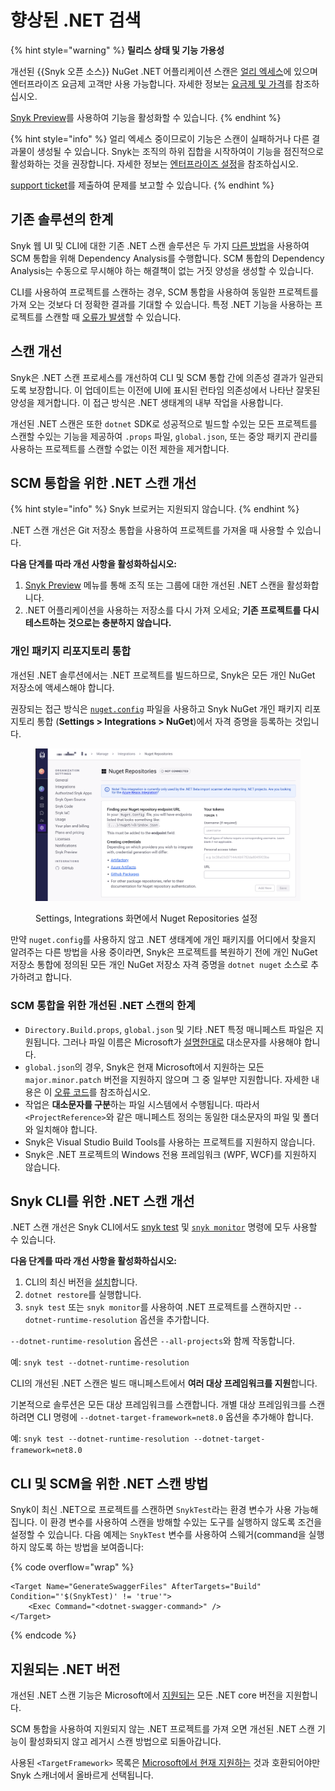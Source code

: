 # 향상된 .NET 검색

{% hint style="warning" %}
**릴리스 상태 및 기능 가용성**

개선된 \{{Snyk 오픈 소스\}} NuGet .NET 어플리케이션 스캔은 [얼리 엑세스](../../getting-started/snyk-release-process.md#early-access)에 있으며 엔터프라이즈 요금제 고객만 사용 가능합니다. 자세한 정보는 [요금제 및 가격](https://snyk.io/plans/)를 참조하십시오.

[Snyk Preview](../../snyk-admin/snyk-preview.md)를 사용하여 기능을 활성화할 수 있습니다.
{% endhint %}

{% hint style="info" %}
얼리 엑세스 중이므로이 기능은 스캔이 실패하거나 다른 결과물이 생성될 수 있습니다. Snyk는 조직의 하위 집합을 시작하여이 기능을 점진적으로 활성화하는 것을 권장합니다. 자세한 정보는 [엔터프라이즈 설정](https://docs.snyk.io/enterprise-configuration)을 참조하십시오.

[support ticket](https://support.snyk.io)를 제출하여 문제를 보고할 수 있습니다.
{% endhint %}

## 기존 솔루션의 한계

Snyk 웹 UI 및 CLI에 대한 기존 .NET 스캔 솔루션은 두 가지 [다른 방법](guidance-for-snyk-for-.net.md#dependency-analysis)을 사용하여 SCM 통합을 위해 Dependency Analysis를 수행합니다. SCM 통합의 Dependency Analysis는 수동으로 무시해야 하는 해결책이 없는 거짓 양성을 생성할 수 있습니다.

CLI를 사용하여 프로젝트를 스캔하는 경우, SCM 통합을 사용하여 동일한 프로젝트를 가져 오는 것보다 더 정확한 결과를 기대할 수 있습니다. 특정 .NET 기능을 사용하는 프로젝트를 스캔할 때 [오류가 발생](troubleshooting-snyk-for-.net.md#not-supported-in-snyk-open-source-for-.net)할 수 있습니다.

## 스캔 개선

Snyk은 .NET 스캔 프로세스를 개선하여 CLI 및 SCM 통합 간에 의존성 결과가 일관되도록 보장합니다. 이 업데이트는 이전에 UI에 표시된 런타임 의존성에서 나타난 잘못된 양성을 제거합니다. 이 접근 방식은 .NET 생태계의 내부 작업을 사용합니다.

개선된 .NET 스캔은 또한 `dotnet` SDK로 성공적으로 빌드할 수있는 모든 프로젝트를 스캔할 수있는 기능을 제공하여 `.props` 파일, `global.json`, 또는 중앙 패키지 관리를 사용하는 프로젝트를 스캔할 수없는 이전 제한을 제거합니다.

## SCM 통합을 위한 .NET 스캔 개선

{% hint style="info" %}
Snyk 브로커는 지원되지 않습니다.
{% endhint %}

.NET 스캔 개선은 Git 저장소 통합을 사용하여 프로젝트를 가져올 때 사용할 수 있습니다.

**다음 단계를 따라 개선 사항을 활성화하십시오:**

1. [Snyk Preview](../../snyk-admin/snyk-preview.md) 메뉴를 통해 조직 또는 그룹에 대한 개선된 .NET 스캔을 활성화합니다.
2. .NET 어플리케이션을 사용하는 저장소를 다시 가져 오세요; **기존 프로젝트를 다시 테스트하는 것으로는 충분하지 않습니다.**

### 개인 패키지 리포지토리 통합

개선된 .NET 솔루션에서는 .NET 프로젝트를 빌드하므로, Snyk은 모든 개인 NuGet 저장소에 액세스해야 합니다.

권장되는 접근 방식은 [`nuget.config`](https://learn.microsoft.com/en-us/nuget/reference/nuget-config-file) 파일을 사용하고 Snyk NuGet 개인 패키지 리포지토리 통합 (**Settings > Integrations > NuGet**)에서 자격 증명을 등록하는 것입니다.

<figure><img src="../../.gitbook/assets/org_settings_nuget_repo.png" alt="Settings, Integrations 화면에서 Nuget Repositories 설정"><figcaption><p>Settings, Integrations 화면에서 Nuget Repositories 설정</p></figcaption></figure>

만약 `nuget.config`를 사용하지 않고 .NET 생태계에 개인 패키지를 어디에서 찾을지 알려주는 다른 방법을 사용 중이라면, Snyk은 프로젝트를 복원하기 전에 개인 NuGet 저장소 통합에 정의된 모든 개인 NuGet 저장소 자격 증명을 `dotnet nuget` 소스로 추가하려고 합니다.

### SCM 통합을 위한 개선된 .NET 스캔의 한계

* `Directory.Build.props`, `global.json` 및 기타 .NET 특정 매니페스트 파일은 지원됩니다. 그러나 파일 이름은 Microsoft가 [설명한대로](https://learn.microsoft.com/en-us/visualstudio/msbuild/customize-by-directory?view=vs-2022#directorybuildprops-and-directorybuildtargets) 대소문자를 사용해야 합니다.
* `global.json`의 경우, Snyk은 현재 Microsoft에서 지원하는 모든 `major.minor.patch` 버전을 지원하지 않으며 그 중 일부만 지원합니다. 자세한 내용은 이 [오류 코드](https://docs.snyk.io/scan-with-snyk/error-catalog#snyk-os-dotnet-0008)를 참조하십시오.
* 작업은 **대소문자를 구분**하는 파일 시스템에서 수행됩니다. 따라서 `<ProjectReference>`와 같은 매니페스트 정의는 동일한 대소문자의 파일 및 폴더와 일치해야 합니다.
* Snyk은 Visual Studio Build Tools를 사용하는 프로젝트를 지원하지 않습니다.
* Snyk은 .NET 프로젝트의 Windows 전용 프레임워크 (WPF, WCF)를 지원하지 않습니다.

## Snyk CLI를 위한 .NET 스캔 개선

.NET 스캔 개선은 Snyk CLI에서도 [snyk test](../../snyk-cli/commands/test.md) 및 [`snyk monitor`](../../snyk-cli/commands/monitor.md) 명령에 모두 사용할 수 있습니다.

**다음 단계를 따라 개선 사항을 활성화하십시오:**

1. CLI의 최신 버전을 [설치](../../snyk-cli/install-or-update-the-snyk-cli/)합니다.
2. `dotnet restore`를 실행합니다.
3. `snyk test` 또는 `snyk monitor`를 사용하여 .NET 프로젝트를 스캔하지만 `--dotnet-runtime-resolution` 옵션을 추가합니다.

`--dotnet-runtime-resolution` 옵션은 `--all-projects`와 함께 작동합니다.

예: `snyk test --dotnet-runtime-resolution`

CLI의 개선된 .NET 스캔은 빌드 매니페스트에서 **여러 대상 프레임워크를 지원**합니다.

기본적으로 솔루션은 모든 대상 프레임워크를 스캔합니다. 개별 대상 프레임워크를 스캔하려면 CLI 명령에 `--dotnet-target-framework=net8.0` 옵션을 추가해야 합니다.

예: `snyk test --dotnet-runtime-resolution --dotnet-target-framework=net8.0`

## CLI 및 SCM을 위한 .NET 스캔 방법

Snyk이 최신 .NET으로 프로젝트를 스캔하면 `SnykTest`라는 환경 변수가 사용 가능해집니다. 이 환경 변수를 사용하여 스캔을 방해할 수있는 도구를 실행하지 않도록 조건을 설정할 수 있습니다. 다음 예제는 `SnykTest` 변수를 사용하여 스웨거(command을 실행하지 않도록 하는 방법을 보여줍니다:

{% code overflow="wrap" %}
```
<Target Name="GenerateSwaggerFiles" AfterTargets="Build" Condition="'$(SnykTest)' != 'true'">
    <Exec Command="<dotnet-swagger-command>" />
</Target>
```
{% endcode %}

## 지원되는 .NET 버전

개선된 .NET 스캔 기능은 Microsoft에서 [지원되는](https://dotnet.microsoft.com/en-us/platform/support/policy/dotnet-core) 모든 .NET core 버전을 지원합니다.

SCM 통합을 사용하여 지원되지 않는 .NET 프로젝트를 가져 오면 개선된 .NET 스캔 기능이 활성화되지 않고 레거시 스캔 방법으로 되돌아갑니다.

사용된 `<TargetFramework>` 목록은 [Microsoft에서 현재 지원하는](https://learn.microsoft.com/en-us/dotnet/standard/frameworks#supported-target-frameworks) 것과 호환되어야만 Snyk 스캐너에서 올바르게 선택됩니다.
